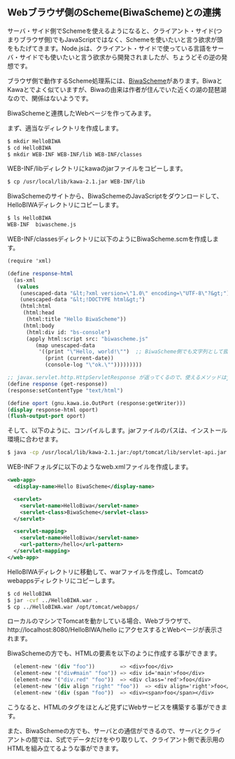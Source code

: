 ## Webブラウザ側のScheme(BiwaScheme)との連携

サーバ・サイド側でSchemeを使えるようになると、クライアント・サイド(つまりブラウザ側)でもJavaScriptではなく、Schemeを使いたいと言う欲求が頭をもたげてきます。Node.jsは、クライアント・サイドで使っている言語をサーバ・サイドでも使いたいと言う欲求から開発されましたが、ちょうどその逆の発想です。

ブラウザ側で動作するScheme処理系には、[BiwaScheme](http://www.biwascheme.org/index.html)があります。BiwaとKawaとでよく似ていますが、Biwaの由来は作者が住んでいた近くの湖の琵琶湖なので、関係はないようです。

BiwaSchemeと連携したWebベージを作ってみます。

まず、適当なディレクトリを作成します。

```bash
$ mkdir HelloBIWA
$ cd HelloBIWA
$ mkdir WEB-INF WEB-INF/lib WEB-INF/classes
```

WEB-INF/libディレクトリにkawaのjarファイルをコピーします。

```bash
$ cp /usr/local/lib/kawa-2.1.jar WEB-INF/lib
```

BiwaSchemeのサイトから、BiwaSchemeのJavaScriptをダウンロードして、HelloBIWAディレクトリにコピーします。

```bash
$ ls HelloBIWA
WEB-INF  biwascheme.js
```

WEB-INF/classesディレクトリに以下のようにBiwaScheme.scmを作成します。

```scheme
(require 'xml)

(define response-html
  (as-xml
   (values
    (unescaped-data "&lt;?xml version=\"1.0\" encoding=\"UTF-8\"?&gt;")
    (unescaped-data "&lt;!DOCTYPE html&gt;")  
    (html:html
     (html:head
      (html:title "Hello BiwaScheme"))
     (html:body
      (html:div id: "bs-console")
      (apply html:script src: "biwascheme.js" 
	     (map unescaped-data 
		  '((print "\"Hello, world!\"")  ;; BiwaScheme側でも文字列として扱わせるのでエスケープが必要。
		    (print (current-date))
		    (console-log "\"ok.\"")))))))))

;; javax.servlet.http.HttpServletResponse が返ってくるので、使えるメソッドはjavadoc参照
(define response (get-response))
(response:setContentType "text/html")

(define oport (gnu.kawa.io.OutPort (response:getWriter)))
(display response-html oport)
(flush-output-port oport)
```

そして、以下のように、コンパイルします。jarファイルのパスは、インストール環境に合わせます。

```bash
$ java -cp /usr/local/lib/kawa-2.1.jar:/opt/tomcat/lib/servlet-api.jar kawa.repl --servlet -C BiwaScheme.scm
```

WEB-INFフォルダに以下のようなweb.xmlファイルを作成します。

```xml
<web-app>
  <display-name>Hello BiwaScheme</display-name>

  <servlet>
    <servlet-name>HelloBiwa</servlet-name>
    <servlet-class>BiwaScheme</servlet-class>
  </servlet>

  <servlet-mapping>
    <servlet-name>HelloBiwa</servlet-name>
    <url-pattern>/hello</url-pattern>
  </servlet-mapping>
</web-app>
```

HelloBIWAディレクトリに移動して、warファイルを作成し、Tomcatのwebappsディレクトリにコピーします。

```bash
$ cd HelloBIWA
$ jar -cvf ../HelloBIWA.war .
$ cp ../HelloBIWA.war /opt/tomcat/webapps/
```
ローカルのマシンでTomcatを動かしている場合、Webブラウザで、 http://localhost:8080/HelloBIWA/hello にアクセスするとWebページが表示されます。

BiwaSchemeの方でも、HTMLの要素を以下のように作成する事ができます。

```scheme
  (element-new '(div "foo"))        => <div>foo</div>
  (element-new '("div#main" "foo")) => <div id='main'>foo</div>
  (element-new '("div.red" "foo"))  => <div class='red'>foo</div>
  (element-new '(div align "right" "foo"))  => <div align='right'>foo</div>
  (element-new '(div (span "foo"))  => <div><span>foo</span></div>
```

こうなると、HTMLのタグをほとんど見ずにWebサービスを構築する事ができます。

また、BiwaSchemeの方でも、サーバとの通信ができるので、サーバとクライアントの間では、S式でデータだけをやり取りして、クライアント側で表示用のHTMLを組み立てるような事ができます。
